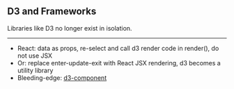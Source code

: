 ## D3 and Frameworks
Libraries like D3 no longer exist in isolation.
***
 * React: data as props, re-select and call d3 render code in render(), do not use JSX
 * Or: replace enter-update-exit with React JSX rendering, d3 becomes a utility library
 * Bleeding-edge: [d3-component](https://github.com/curran/d3-component)
